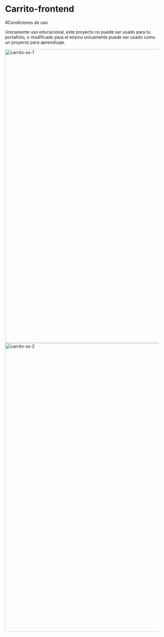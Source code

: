 # Carrito-frontend

#Condiciones de uso


Unicamente uso educacional, este proyecto no puede ser usado para tu portafolio, o modificado para el mismo unicamente
puede ser usado como un proyecto para aprendizaje.


<img width="1918" height="964" alt="carrito-ss-1" src="https://github.com/user-attachments/assets/aed173b5-d2ef-47cd-8692-158ee924d881" />


<img width="1920" height="948" alt="carrito-ss-2" src="https://github.com/user-attachments/assets/3600eadf-f20b-454c-b6d2-a95267a2e6bd" />

